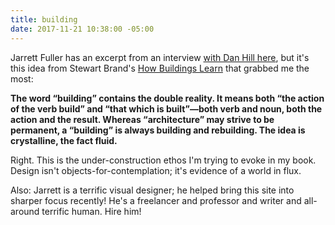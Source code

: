 ```yaml
---
title: building
date: 2017-11-21 10:38:00 -05:00
---
```


Jarrett Fuller has an excerpt from an interview [with Dan Hill here](http://jarrettfuller.blog/post/167570094612/dan-hill-on-architecture-user-experience-and), but it's this idea from Stewart Brand's [How Buildings Learn](https://www.penguinrandomhouse.com/books/320919/how-buildings-learn-by-stewart-brand/9780140139969/) that grabbed me the most:

**The word “building” contains the double reality. It means both “the action of the verb build” and “that which is built”—both verb and noun, both the action and the result. Whereas “architecture” may strive to be permanent, a “building” is always building and rebuilding. The idea is crystalline, the fact fluid.**

Right. This is the under-construction ethos I'm trying to evoke in my book. Design isn't objects-for-contemplation; it's evidence of a world in flux.

Also: Jarrett is a terrific visual designer; he helped bring this site into sharper focus recently! He's a freelancer and professor and writer and all-around terrific human. Hire him!